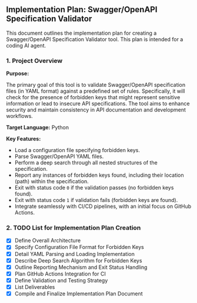 ## Implementation Plan: Swagger/OpenAPI Specification Validator

This document outlines the implementation plan for creating a Swagger/OpenAPI Specification Validator tool. This plan is intended for a coding AI agent.

### 1. Project Overview

**Purpose:**

The primary goal of this tool is to validate Swagger/OpenAPI specification files (in YAML format) against a predefined set of rules. Specifically, it will check for the presence of forbidden keys that might represent sensitive information or lead to insecure API specifications. The tool aims to enhance security and maintain consistency in API documentation and development workflows.

**Target Language:** Python

**Key Features:**

*   Load a configuration file specifying forbidden keys.
*   Parse Swagger/OpenAPI YAML files.
*   Perform a deep search through all nested structures of the specification.
*   Report any instances of forbidden keys found, including their location (path) within the specification.
*   Exit with status code `0` if the validation passes (no forbidden keys found).
*   Exit with status code `1` if validation fails (forbidden keys are found).
*   Integrate seamlessly with CI/CD pipelines, with an initial focus on GitHub Actions.

### 2. TODO List for Implementation Plan Creation

*   [x] Define Overall Architecture
*   [x] Specify Configuration File Format for Forbidden Keys
*   [x] Detail YAML Parsing and Loading Implementation
*   [x] Describe Deep Search Algorithm for Forbidden Keys
*   [x] Outline Reporting Mechanism and Exit Status Handling
*   [x] Plan GitHub Actions Integration for CI
*   [x] Define Validation and Testing Strategy
*   [x] List Deliverables
*   [x] Compile and Finalize Implementation Plan Document
